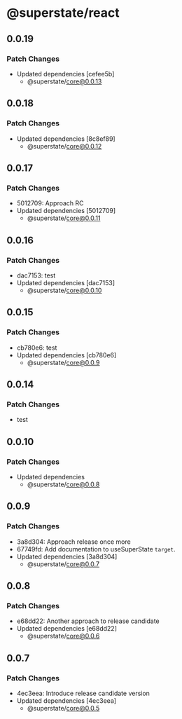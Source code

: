 # @superstate/react

## 0.0.19

### Patch Changes

- Updated dependencies [cefee5b]
  - @superstate/core@0.0.13

## 0.0.18

### Patch Changes

- Updated dependencies [8c8ef89]
  - @superstate/core@0.0.12

## 0.0.17

### Patch Changes

- 5012709: Approach RC
- Updated dependencies [5012709]
  - @superstate/core@0.0.11

## 0.0.16

### Patch Changes

- dac7153: test
- Updated dependencies [dac7153]
  - @superstate/core@0.0.10

## 0.0.15

### Patch Changes

- cb780e6: test
- Updated dependencies [cb780e6]
  - @superstate/core@0.0.9

## 0.0.14

### Patch Changes

- test

## 0.0.10

### Patch Changes

- Updated dependencies
  - @superstate/core@0.0.8

## 0.0.9

### Patch Changes

- 3a8d304: Approach release once more
- 67749fd: Add documentation to useSuperState `target`.
- Updated dependencies [3a8d304]
  - @superstate/core@0.0.7

## 0.0.8

### Patch Changes

- e68dd22: Another approach to release candidate
- Updated dependencies [e68dd22]
  - @superstate/core@0.0.6

## 0.0.7

### Patch Changes

- 4ec3eea: Introduce release candidate version
- Updated dependencies [4ec3eea]
  - @superstate/core@0.0.5
